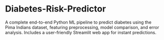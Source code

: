# Diabetes-Risk-Predictor
A complete end-to-end Python ML pipeline to predict diabetes using the Pima Indians dataset, featuring preprocessing, model comparison, and error analysis. Includes a user-friendly Streamlit web app for instant predictions.
